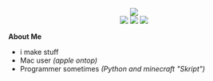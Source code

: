 <p align="center">
  <img src="https://github.com/jay-important/jay-important/assets/150948373/88ae05ff-ea95-4c3d-9a72-8cc3edd54d26">
  <br>
  <img src="https://img.shields.io/badge/Python-222222?style=for-the-badge&logo=python">
  <img src="https://img.shields.io/badge/Java-222222?style=for-the-badge">
  <img src="https://img.shields.io/badge/Javascript-222222?style=for-the-badge&logo=javascript">
</p>
<strong>About Me</strong><br>
<ul>
  <li> i make stuff </li>
  <li> Mac user <em>(apple ontop)</em> </li>
  <li> Programmer sometimes <em>(Python and minecraft "Skript")</em>  </li>
</ul>


